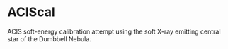 # ACIScal

ACIS soft-energy calibration attempt using the soft X-ray emitting central star of the Dumbbell Nebula. 


